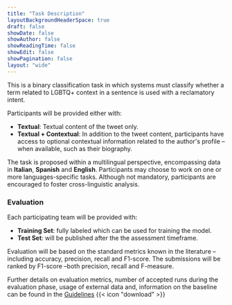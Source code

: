 ```yaml
---
title: "Task Description"
layoutBackgroundHeaderSpace: true
draft: false
showDate: false
showAuthor: false
showReadingTime: false
showEdit: false
showPagination: false
layout: "wide"
---
```

<style>
.prose, .prose-lg {
    max-width: none !important;
}
.container {
    max-width: 95vw !important;
}
</style>


This is a binary classification task in which systems must classify whether a term related to LGBTQ+ context in a sentence is used with a reclamatory intent. 

Participants will be provided either with:
- **Textual**: Textual content of the tweet only.
- **Textual + Contextual**: In addition to the tweet content, participants have access to optional contextual information related to the author's profile –when available, such as their biography. 

The task is proposed within a multilingual perspective, encompassing data in **Italian**, **Spanish** and **English**. 
Participants may choose to work on one or more languages-specific tasks. 
Although not mandatory, participants are encouraged to foster cross-linguistic analysis. 

### Evaluation

Each participating team will be provided with:
- **Training Set**: fully labeled which can be used for training the model.
- **Test Set**: will be published after the the assessment timeframe.

Evaluation will be based on the standard metrics known in the literature –including accuracy, precision, recall and F1-score. The submissions will be ranked by F1-score –both precision, recall and F-measure. 

Further details on evaluation metrics, number of accepted runs during the evaluation phase, usage of external data and, information on the baseline can be found in the [Guidelines](/pdfs/guidelines.pdf) {{< icon "download" >}}

